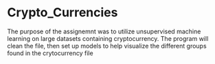 # Crypto_Currencies
The purpose of the assignemnt was to utilize unsupervised machine learning on large datasets containing cryptocurrency.
The program will clean the file, then set up models to help visualize the different groups found in the crytocurrency file

